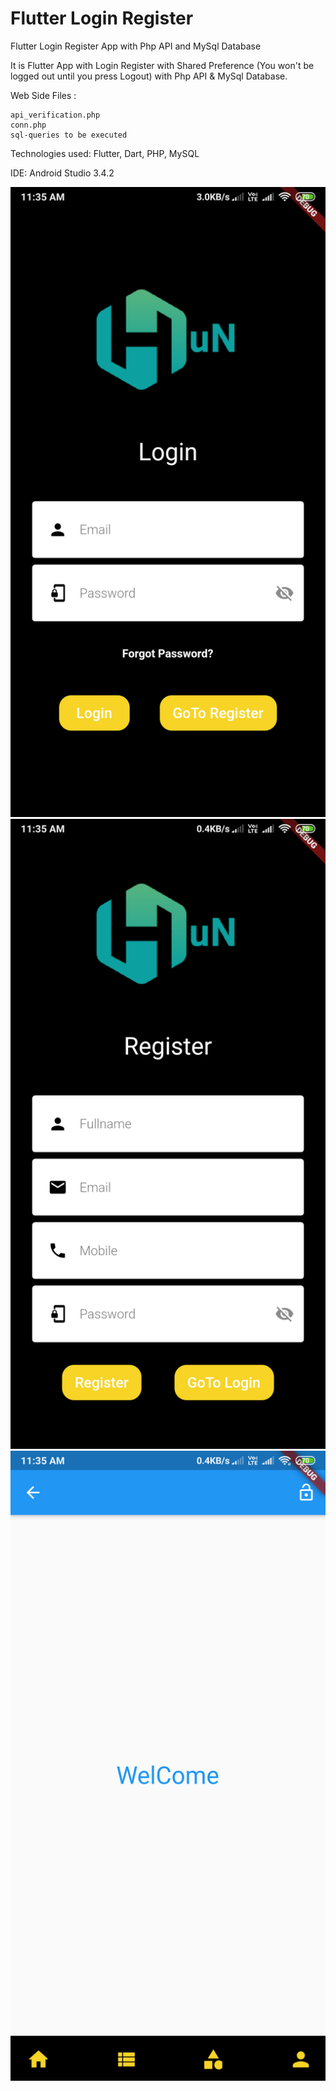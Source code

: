 # Flutter Login Register

Flutter Login Register App with Php API and MySql Database

It is Flutter App with Login Register with Shared Preference (You won't be logged out until you press Logout) with Php API & MySql Database.

Web Side Files :

    api_verification.php
    conn.php
    sql-queries to be executed

Technologies used: Flutter, Dart, PHP, MySQL

IDE: Android Studio 3.4.2

![](screenshot-1.png?raw=true)
![](screenshot-2.png?raw=true)
![](screenshot-3.png?raw=true)
